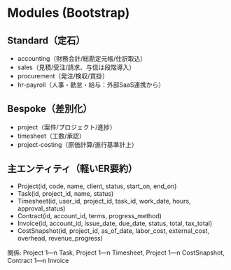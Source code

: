 # Modules (Bootstrap)

## Standard（定石）
- accounting（財務会計/総勘定元帳/仕訳取込）
- sales（見積/受注/請求、与信は段階導入）
- procurement（発注/検収/買掛）
- hr-payroll（人事・勤怠・給与：外部SaaS連携から）

## Bespoke（差別化）
- project（案件/プロジェクト/進捗）
- timesheet（工数/承認）
- project-costing（原価計算/進行基準計上）

## 主エンティティ（軽いER要約）
- Project(id, code, name, client, status, start_on, end_on)
- Task(id, project_id, name, status)
- Timesheet(id, user_id, project_id, task_id, work_date, hours, approval_status)
- Contract(id, account_id, terms, progress_method)
- Invoice(id, account_id, issue_date, due_date, status, total, tax_total)
- CostSnapshot(id, project_id, as_of_date, labor_cost, external_cost, overhead, revenue_progress)

関係: Project 1—n Task, Project 1—n Timesheet, Project 1—n CostSnapshot, Contract 1—n Invoice

